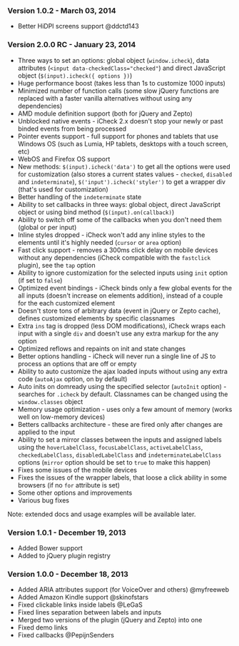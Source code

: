 ### Version 1.0.2 - March 03, 2014* Better HiDPI screens support @ddctd143### Version 2.0.0 RC - January 23, 2014* Three ways to set an options: global object (`window.icheck`), data attributes (`<input data-checkedClass="checked"`) and direct JavaScript object (`$(input).icheck({ options })`)* Huge performance boost (takes less than 1s to customize 1000 inputs)* Minimized number of function calls (some slow jQuery functions are replaced with a faster vanilla alternatives without using any dependencies)* AMD module definition support (both for jQuery and Zepto)* Unblocked native events - iCheck 2.x doesn't stop your newly or past binded events from being processed* Pointer events support - full support for phones and tablets that use Windows OS (such as Lumia, HP tablets, desktops with a touch screen, etc)* WebOS and Firefox OS support* New methods: `$(input).icheck('data')` to get all the options were used for customization (also stores a current states values - `checked`, `disabled` and `indeterminate`), `$('input').icheck('styler')` to get a wrapper div (that's used for customization)* Better handling of the `indeterminate` state* Ability to set callbacks in three ways: global object, direct JavaScript object or using bind method (`$(input).on(callback)`)* Ability to switch off some of the callbacks when you don't need them (global or per input)* Inline styles dropped - iCheck won't add any inline styles to the elements until it's highly needed (`cursor` or `area` option)* Fast click support - removes a 300ms click delay on mobile devices without any dependencies (iCheck compatible with the `fastclick` plugin), see the `tap` option* Ability to ignore customization for the selected inputs using `init` option (if set to `false`) * Optimized event bindings - iCheck binds only a few global events for the all inputs (doesn't increase on elements addition), instead of a couple for the each customized element* Doesn't store tons of arbitrary data (event in jQuery or Zepto cache), defines customized elements by specific classnames * Extra `ins` tag is dropped (less DOM modifications), iCheck wraps each input with a single `div` and doesn't use any extra markup for the any option* Optimized reflows and repaints on init and state changes * Better options handling - iCheck will never run a single line of JS to process an options that are off or empty * Ability to auto customize the ajax loaded inputs without using any extra code (`autoAjax` option, on by default)* Auto inits on domready using the specified selector (`autoInit` option) - searches for `.icheck` by default. Classnames can be changed using the `window.classes` object* Memory usage optimization - uses only a few amount of memory (works well on low-memory devices)* Betters callbacks architecture - these are fired only after changes are applied to the input* Ability to set a mirror classes between the inputs and assigned labels using the `hoverLabelClass`, `focusLabelClass`, `activeLabelClass`, `checkedLabelClass`, `disabledLabelClass` and `indeterminateLabelClass` options (`mirror` option should be set to `true` to make this happen)* Fixes some issues of the mobile devices* Fixes the issues of the wrapper labels, that loose a click ability in some browsers (if no `for` attribute is set)* Some other options and improvements* Various bug fixesNote: extended docs and usage examples will be available later.### Version 1.0.1 - December 19, 2013* Added Bower support* Added to jQuery plugin registry### Version 1.0.0 - December 18, 2013* Added ARIA attributes support (for VoiceOver and others) @myfreeweb* Added Amazon Kindle support @skinofstars* Fixed clickable links inside labels @LeGaS* Fixed lines separation between labels and inputs* Merged two versions of the plugin (jQuery and Zepto) into one* Fixed demo links* Fixed callbacks @PepijnSenders